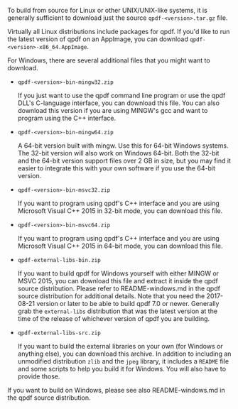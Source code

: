 To build from source for Linux or other UNIX/UNIX-like systems, it is generally sufficient to download just the source `qpdf-<version>.tar.gz` file.

Virtually all Linux distributions include packages for qpdf. If you'd like to run the latest version of qpdf on an AppImage, you can download `qpdf-<version>-x86_64.AppImage`.

For Windows, there are several additional files that you might want to download.

* `qpdf-<version>-bin-mingw32.zip`

   If you just want to use the qpdf command line program or use the qpdf DLL's C-language interface, you can download this file.  You can also download this version if you are using MINGW's gcc and want to program using the C++ interface.

* `qpdf-<version>-bin-mingw64.zip`

   A 64-bit version built with mingw.  Use this for 64-bit Windows systems.  The 32-bit version will also work on Windows 64-bit. Both the 32-bit and the 64-bit version support files over 2 GB in size, but you may find it easier to integrate this with your own software if you use the 64-bit version.

* `qpdf-<version>-bin-msvc32.zip`

  If you want to program using qpdf's C++ interface and you are using Microsoft Visual C++ 2015 in 32-bit mode, you can download this file.

* `qpdf-<version>-bin-msvc64.zip`

  If you want to program using qpdf's C++ interface and you are using Microsoft Visual C++ 2015 in 64-bit mode, you can download this file.

* `qpdf-external-libs-bin.zip`

  If you want to build qpdf for Windows yourself with either MINGW or MSVC 2015, you can download this file and extract it inside the qpdf source distribution.  Please refer to README-windows.md in the qpdf source distribution for additional details.  Note that you need the 2017-08-21 version or later to be able to build qpdf 7.0 or newer. Generally grab the `external-libs` distribution that was the latest version at the time of the release of whichever version of qpdf you are building.

* `qpdf-external-libs-src.zip`

  If you want to build the external libraries on your own (for Windows or anything else), you can download this archive. In addition to including an unmodified distribution `zlib` and the `jpeg` library, it includes a `README` file and some scripts to help you build it for Windows. You will also have to provide those.

If you want to build on Windows, please see also README-windows.md in the qpdf source distribution.

